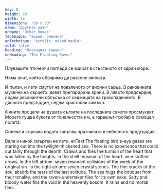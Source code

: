 ```yaml
---
key: 8
height: 80
width: 30
dimensions: "80 x 30"
name: "Другите рози"
enName: "Other Roses"
technique: "акрил, смесена"
enTechnique: "acrylic, mixed media"
sold: false
heading: "Плаващият гарван"
enHeading: "The Floating Raven"
---
```

Плуващите птичеочи погледи се взират в сгъстеното от здрач море. 

Няма опит, който обозримо да разсече липсата.

И пълзи, и лети смутът на поваленото от висини сърце.                                               В раковината музейна на сърцето: девет препарирани врани.                                      В лявото предсърдие, седем резонантни сблъсъка от седмицата на грехопадението. В дясното предсърдие, седем кристални камъка. 

Фините процепи на душата сълзите на последната самота просмукват.           Морето гушва букета от тоналността им,                                                                         а гарванът-гробар в самоцел полита.

Солена и кървава водата запълва празнината в небесното предгърдие.

Вали и никой смъртен не лети.
enText:The floating bird's-eye gazes are staring out into the twilight-thickened sea.
There is no experience that could cut fairly through the dearth. 
Crawls and flies the turmoil of the heart that was fallen by the heights.
In the shell museum of the heart: nine stuffed crows.
In the left atrium: seven resonant collisions of the week of the original sin.
In the right atrium: seven crystal stones.
The fine cracks of the soul absorb the tears of the last solitude.
The sea hugs the bouquet from their tonality,
and the raven-undertaker flies for its own sake.
Salty and bloody water fills the void in the heavenly bosom.
It rains and no mortal flies.
